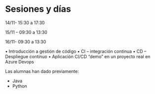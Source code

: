 # Sesiones y días

14/11- 15:30 a 17:30

15/11 – 09:30 a 13:30

16/11- 09:30 a 13:30

• Introducción a gestión de código
• CI – integración continua
• CD – Despliegue continuo
• Aplicación CI/CD “demo” en un proyecto real en Azure Devops

Las alumnas han dado previamente:
- Java
- Python
